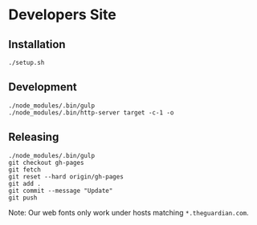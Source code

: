 # Developers Site

## Installation

```
./setup.sh
```

## Development

```
./node_modules/.bin/gulp
./node_modules/.bin/http-server target -c-1 -o
```

## Releasing

```
./node_modules/.bin/gulp
git checkout gh-pages
git fetch
git reset --hard origin/gh-pages
git add .
git commit --message "Update"
git push
```

Note: Our web fonts only work under hosts matching `*.theguardian.com`.
